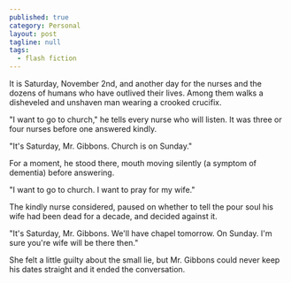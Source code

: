 ```yaml
---
published: true
category: Personal
layout: post
tagline: null
tags:
  - flash fiction
---
```

It is Saturday, November 2nd, and another day for the nurses and the dozens of humans who have outlived their lives. Among them walks a disheveled and unshaven man wearing a crooked crucifix. 

"I want to go to church," he tells every nurse who will listen. It was three or four nurses before one answered kindly. 

"It's Saturday, Mr. Gibbons. Church is on Sunday." 

For a moment, he stood there, mouth moving silently (a symptom of dementia) before answering. 

"I want to go to church. I want to pray for my wife." 

The kindly nurse considered, paused on whether to tell the pour soul his wife had been dead for a decade, and decided against it. 

"It's Saturday, Mr. Gibbons. We'll have chapel tomorrow. On Sunday. I'm sure you're wife will be there then."

She felt a little guilty about the small lie, but Mr. Gibbons could never keep his dates straight and it ended the conversation. 